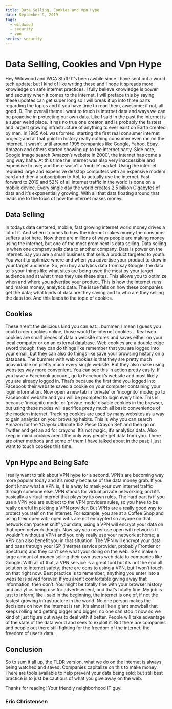 ```yaml
---
title: Data Selling, Cookies and Vpn Hype
date: September 9, 2019
tags:
  - wildwood
  - security
  - vpn
series: security
---
```


# Data Selling, Cookies and Vpn Hype

Hey Wildwood and WCA Staff!
It’s been awhile since I have sent out a world tech update; but I kind of like writing these and I hope it spreads more knowledge on safe internet practices. I fully believe knowledge is power and security when it comes to the internet. I will preface this by saying these updates can get super long so I will break it up into three parts regarding the topics and if you have time to read them, awesome; if not, all good :D. The overall theme I want to touch is internet data and ways we can be proactive in protecting our own data. Like I said in the past the internet is a super weird place. It has no true one creator, and is probably the fastest and largest growing infrastructure of anything to ever exist on Earth created by man. In 1985 AoL was formed, starting the first real consumer internet project; and at that point in history really nothing consumer even ran on the internet. It wasn’t until around 1995 companies like Google, Yahoo, Ebay, Amazon and others started showing up to the internet party. Side note, Google image search ‘Amazon’s website in 2000’, the internet has come a long way haha. At this time the internet was also very inaccessible and expensive to use; and there wasn’t a ‘mobile’ market. Using the internet required large and expensive desktop computers with an expensive modem card and then a subscription to AoL to actually use the internet. Fast forward to 2019 and 52% of all internet traffic in the world is done on a mobile device. Every single day the world creates 2.5 billion Gigabytes of data and it’s exponentially growing. With all that data floating around that leads me to the topic of how the internet makes money.

## Data Selling

In todays data centered, mobile, fast growing internet world money drives a lot of it. And when it comes to how the internet makes money the consumer suffers a lot here. Now there are millions of ways people are making money using the internet, but one of the most prominent is data selling. Data selling is when one company sells data to another company. Data is power on the internet. Say you are a small business that sells a product targeted to youth. You want to optimize where and when you advertise your product to draw in your target audience. So, you buy analytics data from say Google; the data tells your things like what sites are being used the most by your target audience and at what times they use these sites. This allows you to optimize when and where you advertise your product. This is how the internet runs and makes money; analytics data. The issue falls on how these companies get the data; what kinds of data are they saving and to who are they selling the data too. And this leads to the topic of cookies.

## Cookies

These aren’t the delicious kind you can eat… bummer; I mean I guess you could order cookies online, those would be internet cookies... Real web cookies are small pieces of data a website stores and saves either on your local computer or on an external database. Web cookies are a double edge sword though; they can do things like remember that you are logged into your email, but they can also do things like save your browsing history on a database. The bummer with web cookies is that they are pretty much unavoidable on pretty much every single website. But they also make using websites way more convenient. You can see this in action pretty easily. If you have a Facebook account, go to Facebook’s website and most likely you are already logged in. That’s because the first time you logged into Facebook their website saved a cookie on your computer containing your login information. Now open a new tab in ‘private’ or ‘incognito’ mode; go to Facebook’s website and you will be prompted to login every time. This is because ‘incognito mode’ or ‘private mode’ disable cookies in the browser, but using these modes will sacrifice pretty much all basic convenience of the modern internet. Tracking cookies are used by many websites as a way to gain analytics on your browsing habits. This is why you can search Amazon for the ‘Crayola Ultimate 152 Piece Crayon Set’ and then go on Twitter and get an ad for crayons. It’s not magic, it’s analytics data. Also keep in mind cookies aren’t the only way people get data from you. There are other methods and some of them I have talked about in the past; I just want to touch cookies this time.

## Vpn Hype and Being Safe

I really want to talk about VPN hype for a second. VPN’s are becoming way more popular today and it’s mostly because of the data money grab. If you don’t know what a VPN is, it is a way to mask your own internet traffic through someone else. VPN stands for virtual private networking; and it’s basically a virtual internet that plays by its own rules. The hard part is if you use a VPN you are subject to the VPN providers rules, so you have to be really careful in picking a VPN provider. But VPNs are a really good way to protect yourself on the internet. For example, you are at a Coffee Shop and using their open wifi; open wifis are not encrypted so anyone on that network can ‘packet sniff’ your data; using a VPN will encrypt your data on that open network though. Now say you never use open wifi networks (I wouldn’t without a VPN) and you only really use your network at home; a VPN can also benefit you in that situation. The VPN will encrypt your data and pass through your ISP (internet service provider, probably Frontier or Spectrum) and they can’t see what your doing on the web. ISP’s make a large amount of money selling their own users web data to companies like Google. With all of that, a VPN service is a great tool but it’s not the end all solution to internet safety; there are cons to using a VPN, but I won’t touch on that right now. Best practice is to remember; anything you enter into a website is saved forever. If you aren’t comfortable giving away that information, then don’t. You might be totally fine with your browser history and analytics being use for advertisement, and that’s totally fine. My job is just to inform; like I said in the beginning, the internet is one of, if not the fastest growing infrastructure in the world. No one person makes the decisions on how the internet is ran. It’s almost like a giant snowball that keeps rolling and getting bigger and bigger; no one can stop it now so we kind of just figure out ways to deal with it better. People will take advantage of the state of the data world and seek to exploit it. But there are companies and people out there still fighting for the freedom of the internet; the freedom of user’s data.

## Conclusion

So to sum it all up, the TLDR version, what we do on the internet is always being watched and saved. Companies capitalize on this to make money. There are tools available to help prevent your data being sold; but still best practice is to just be cautious of what you give away on the web.

Thanks for reading! Your friendly neighborhood IT guy!

### Eric Christensen
